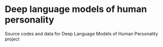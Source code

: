 # Deep language models of human personality
Source codes and data for Deep Language Models of Human Personality project
